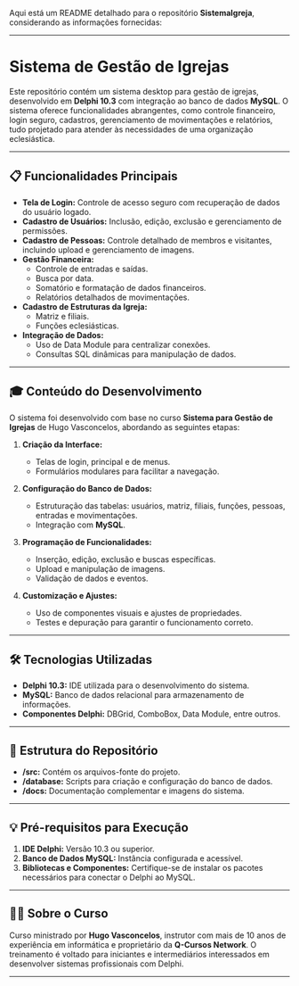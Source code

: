 Aqui está um README detalhado para o repositório **SistemaIgreja**, considerando as informações fornecidas:

---

# Sistema de Gestão de Igrejas

Este repositório contém um sistema desktop para gestão de igrejas, desenvolvido em **Delphi 10.3** com integração ao banco de dados **MySQL**. O sistema oferece funcionalidades abrangentes, como controle financeiro, login seguro, cadastros, gerenciamento de movimentações e relatórios, tudo projetado para atender às necessidades de uma organização eclesiástica.

---

## 📋 Funcionalidades Principais

- **Tela de Login:** Controle de acesso seguro com recuperação de dados do usuário logado.
- **Cadastro de Usuários:** Inclusão, edição, exclusão e gerenciamento de permissões.
- **Cadastro de Pessoas:** Controle detalhado de membros e visitantes, incluindo upload e gerenciamento de imagens.
- **Gestão Financeira:**
  - Controle de entradas e saídas.
  - Busca por data.
  - Somatório e formatação de dados financeiros.
  - Relatórios detalhados de movimentações.
- **Cadastro de Estruturas da Igreja:**
  - Matriz e filiais.
  - Funções eclesiásticas.
- **Integração de Dados:**
  - Uso de Data Module para centralizar conexões.
  - Consultas SQL dinâmicas para manipulação de dados.

---

## 🎓 Conteúdo do Desenvolvimento

O sistema foi desenvolvido com base no curso **Sistema para Gestão de Igrejas** de Hugo Vasconcelos, abordando as seguintes etapas:

1. **Criação da Interface:**
   - Telas de login, principal e de menus.
   - Formulários modulares para facilitar a navegação.

2. **Configuração do Banco de Dados:**
   - Estruturação das tabelas: usuários, matriz, filiais, funções, pessoas, entradas e movimentações.
   - Integração com **MySQL**.

3. **Programação de Funcionalidades:**
   - Inserção, edição, exclusão e buscas específicas.
   - Upload e manipulação de imagens.
   - Validação de dados e eventos.

4. **Customização e Ajustes:**
   - Uso de componentes visuais e ajustes de propriedades.
   - Testes e depuração para garantir o funcionamento correto.

---

## 🛠️ Tecnologias Utilizadas

- **Delphi 10.3:** IDE utilizada para o desenvolvimento do sistema.
- **MySQL:** Banco de dados relacional para armazenamento de informações.
- **Componentes Delphi:** DBGrid, ComboBox, Data Module, entre outros.

---

## 📂 Estrutura do Repositório

- **/src:** Contém os arquivos-fonte do projeto.
- **/database:** Scripts para criação e configuração do banco de dados.
- **/docs:** Documentação complementar e imagens do sistema.

---

## 💡 Pré-requisitos para Execução

1. **IDE Delphi:** Versão 10.3 ou superior.
2. **Banco de Dados MySQL:** Instância configurada e acessível.
3. **Bibliotecas e Componentes:** Certifique-se de instalar os pacotes necessários para conectar o Delphi ao MySQL.

---

## 👨‍🏫 Sobre o Curso

Curso ministrado por **Hugo Vasconcelos**, instrutor com mais de 10 anos de experiência em informática e proprietário da **Q-Cursos Network**. O treinamento é voltado para iniciantes e intermediários interessados em desenvolver sistemas profissionais com Delphi.

---
